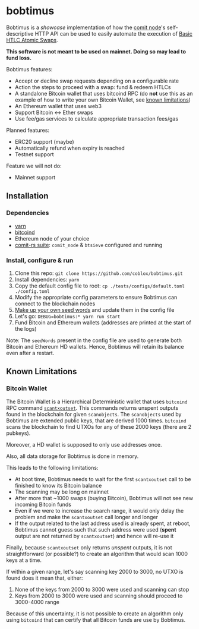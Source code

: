 # bobtimus

Bobtimus is a _showcase_ implementation of how the [comit node](https://github.com/comit-network/comit-rs/)'s self-descriptive HTTP API can be used to easily automate the execution of [Basic HTLC Atomic Swaps](https://github.com/comit-network/RFCs/blob/master/RFC-003-SWAP-Basic.md).

**This software is not meant to be used on mainnet. Doing so may lead to fund loss.**

Bobtimus features:
- Accept or decline swap requests depending on a configurable rate
- Action the steps to proceed with a swap: fund & redeem HTLCs 
- A standalone Bitcoin wallet that uses bitcoind RPC (do **not** use this as an example of how to write your own Bitcoin Wallet, see [known limitations](#known-limitations))
- An Ethereum wallet that uses web3
- Support Bitcoin <-> Ether swaps
- Use fee/gas services to calculate appropriate transaction fees/gas

Planned features:
- ERC20 support (maybe)
- Automatically refund when expiry is reached
- Testnet support 

Feature we will not do:
- Mainnet support 

## Installation

### Dependencies

- [yarn](https://yarnpkg.com/)
- [bitcoind](https://bitcoincore.org/en/download/)
- Ethereum node of your choice
- [comit-rs suite](https://github.com/comit-network/comit-rs/): `comit_node` & `btsieve` configured and running

### Install, configure & run

1. Clone this repo: `git clone https://github.com/coblox/bobtimus.git`
2. Install dependencies: `yarn`
3. Copy the default config file to root: `cp ./tests/configs/default.toml ./config.toml`
4. Modify the appropriate config parameters to ensure Bobtimus can connect to the blockchain nodes
5. [Make up your own seed words](https://duckduckgo.com/?q=generate+BIP39) and update them in the config file
6. Let's go: `DEBUG=bobtimus:* yarn run start`
7. Fund Bitcoin and Ethereum wallets (addresses are printed at the start of the logs)

Note: The `seedWords` present in the config file are used to generate both Bitcoin and Ethereum HD wallets. Hence, Bobtimus will retain its balance even after a restart. 

## Known Limitations

### Bitcoin Wallet

The Bitcoin Wallet is a Hierarchical Deterministic wallet that uses `bitcoind` RPC command [`scantxoutset`](https://bitcoincore.org/en/doc/0.18.0/rpc/blockchain/scantxoutset/).
This commands returns unspent outputs found in the blockchain for given `scanobjects`.
The `scanobjects` used by Bobtimus are extended public keys, that are derived 1000 times.
`bitcoind` scans the blockchain to find UTXOs for any of these 2000 keys (there are 2 pubkeys).

Moreover, a HD wallet is supposed to only use addresses once. 

Also, all data storage for Bobtimus is done in memory.

This leads to the following limitations:
- At boot time, Bobtimus needs to wait for the first `scantxoutset` call to be finished to know its Bitcoin balance
- The scanning may be long on mainnet
- After more that ~1000 swaps (buying Bitcoin), Bobtimus will not see new incoming Bitcoin funds
- Even if we were to increase the search range, it would only delay the problem and make the `scantxoutset` call longer and longer
- If the output related to the last address used is already spent, at reboot, Bobtimus cannot guess such that such address were used (**spent** output are not returned by `scantxoutset`) and hence will re-use it

Finally, because `scantxoutset` only returns _unspent_ outputs, it is not straightforward (or possible?) to create an algorithm that would scan 1000 keys at a time.

If within a given range, let's say scanning key 2000 to 3000, no UTXO is found does it mean that, either:

1. None of the keys from 2000 to 3000 were used and scanning can stop
2. Keys from 2000 to 3000 were used and scanning should proceed to 3000-4000 range

Because of this uncertainty, it is not possible to create an algorithm only using `bitcoind` that can certify that all Bitcoin funds are use by Bobtimus.